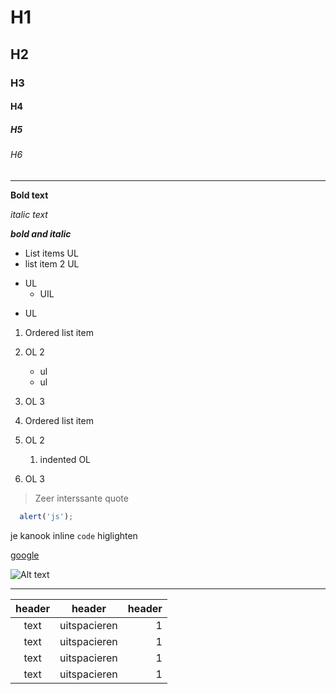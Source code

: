 
# H1

## H2

### H3

#### H4

##### H5

###### H6


---

**Bold text**

*italic text*

***bold and italic***

* List items UL
* list item 2 UL
+ UL
    + UIL
- UL




1. Ordered list item
2. OL 2
    - ul
    - ul 
3. OL 3

1. Ordered list item
1. OL 2
    1. indented OL
1. OL 3




> Zeer interssante quote


```js
  alert('js');
```

je kanook inline `code` higlighten


[google](http://google.com)

![Alt text](cake.png)


---


| header | header | header |
| :----: | ------ | -----: |
| text | uitspacieren | 1 |
| text | uitspacieren | 1 |
| text | uitspacieren | 1 |
| text | uitspacieren | 1 |
